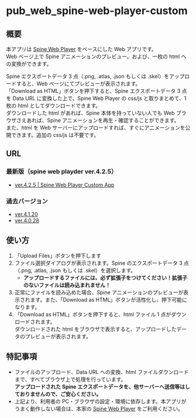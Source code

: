 # pub_web_spine-web-player-custom

## 概要

本アプリは [Spine Web Player](http://ja.esotericsoftware.com/spine-player) をベースにした Web アプリです。  
Web ページ上で Spine アニメーションのプレビュー。および、一枚の html への変換ができます。

Spine エクスポートデータ 3 点（.png, .atlas, .json もしくは .skel）をアップロードすると、Web ページにてプレビューが表示されます。  
「Download as HTML」ボタンを押下すると、Spine エクスポートデータ 3 点を Data URL に変換した上で、Spine Web Player の css/js と取りまとめて、1 枚の html としてダウンロードできます。  
ダウンロードした html があれば、Spine 本体を持っていない人でも Web ブラウザさえあれば、Spine アニメーションを再生・確認することができます。  
また、html を Web サーバーにアップロードすれば、すぐにアニメーションを公開できます。追加の css/js は不要です。

## URL

### 最新版（spine web playder ver.4.2.5）

- [ver.4.2.5 | Spine Web Player Custom App](https://t-tonyo-maru.github.io/pub_web_spine-web-player-custom/)

### 過去バージョン

- [ver.4.1.20](https://t-tonyo-maru.github.io/pub_web_spine-web-player-custom/4.1.20/)
- [ver.4.0.28](https://t-tonyo-maru.github.io/pub_web_spine-web-player-custom/4.0.28/)

## 使い方

1. 「Upload Files」ボタンを押下します
2. ファイル選択ダイアログが表示されます。Spine のエクスポートデータ 3 点（.png, .atlas, .json もしくは .skel）を選択します。
   - **アップロードするファイルには、必ず拡張子をつけてください！拡張子のないファイルは読み込まれません！**
3. 正常にファイルを読み込めた場合、Spine アニメーションのプレビューが表示されます。また、「Download as HTML」ボタンが活性化し、押下可能になります。
4. 「Download as HTML」ボタンを押下すると、html ファイル 1 点がダウンロードされます。  
   ダウンロードされた html をブラウザで表示すると、アップロードしたデータのプレビューが表示されます。

## 特記事項

- ファイルのアップロード、Data URL への変換、html ファイルダウンロードまで、すべてブラウザ上で処理を行っています。  
   **アップロードされた Spine エクスポートデータを、他サーバーへ送信等はしておりませんので、ご安心ください。**
- 上記より、利用者の PC・ブラウザの設定・環境に依存します。本アプリがうまく動作しない場合は、本家の [Spine Web Player](http://ja.esotericsoftware.com/spine-player) をご利用ください。
